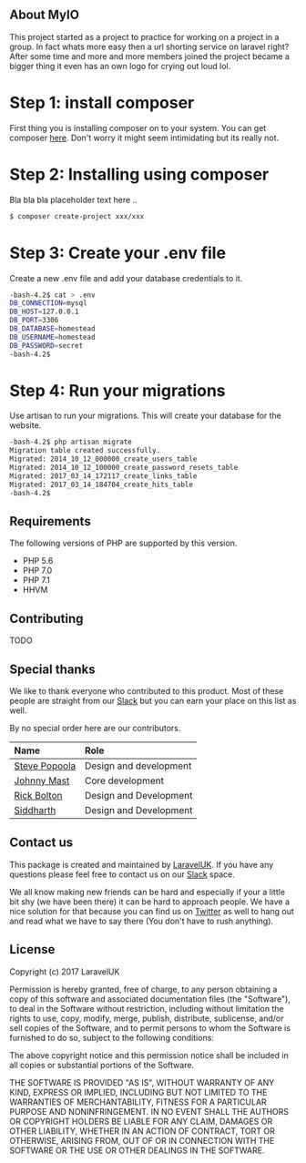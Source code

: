 <p align="center">
</p>

## About MyIO

This project started as a project to practice for working on a project in a group. In fact whats more easy then a url shorting service on laravel right? After some time and more and more members joined the project became a bigger thing it even has an own logo for crying out loud lol.


# Step 1: install composer

First thing you is installing composer on to your system. You can get composer [here](https://getcomposer.org/download/). Don't worry it might seem intimidating but its really not.

# Step 2: Installing using composer

Bla bla bla placeholder text here .. 
 
```bash
$ composer create-project xxx/xxx
```

# Step 3: Create your .env file

Create a new .env file and add your database credentials to it.

```bash
-bash-4.2$ cat > .env
DB_CONNECTION=mysql
DB_HOST=127.0.0.1
DB_PORT=3306
DB_DATABASE=homestead
DB_USERNAME=homestead
DB_PASSWORD=secret
-bash-4.2$

```

# Step 4: Run your migrations

Use artisan to run your migrations. This will create your database for the website.


```bash
-bash-4.2$ php artisan migrate
Migration table created successfully.
Migrated: 2014_10_12_000000_create_users_table
Migrated: 2014_10_12_100000_create_password_resets_table
Migrated: 2017_03_14_172117_create_links_table
Migrated: 2017_03_14_184704_create_hits_table
-bash-4.2$

```


## Requirements

The following versions of PHP are supported by this version.

+ PHP 5.6
+ PHP 7.0
+ PHP 7.1
+ HHVM



## Contributing

TODO

## Special thanks

We like to thank everyone who contributed to this product. Most of these people are straight from our [Slack](xx) but you can earn your place on this list as well.

By no special order here are our contributors.

| Name        | Role           |
|:-------------|:-------------|
| [Steve Popoola](https://github.com/stevepop)      | Design and development |  
| [Johnny Mast](https://github.com/johnnymast)     | Core development | 
| [Rick Bolton](https://github.com/rickbolton) | Design and Development  |  
| [Siddharth](https://github.com/siddharthghedia) | Design and Development |  

## Contact us

This package is created and maintained by [LaravelUK](https://laraveluk.slack.com/). If you have any questions please feel free to contact us on our [Slack](https://laraveluk.slack.com/) space. 

We all know making new friends can be hard and especially if your a little bit shy (we have been there) it can be hard to approach people. We have a nice solution for that because you can find us on [Twitter](https://twitter.com/UKLaravel) as well to hang out and read what we have to say there (You don't have to rush anything).
 
## License

Copyright (c) 2017 LaravelUK

Permission is hereby granted, free of charge, to any person obtaining a copy
of this software and associated documentation files (the "Software"), to deal
in the Software without restriction, including without limitation the rights
to use, copy, modify, merge, publish, distribute, sublicense, and/or sell
copies of the Software, and to permit persons to whom the Software is
furnished to do so, subject to the following conditions:

The above copyright notice and this permission notice shall be included in all copies or substantial portions of the Software.

THE SOFTWARE IS PROVIDED "AS IS", WITHOUT WARRANTY OF ANY KIND, EXPRESS OR IMPLIED, INCLUDING BUT NOT LIMITED TO THE WARRANTIES OF MERCHANTABILITY, FITNESS FOR A PARTICULAR PURPOSE AND NONINFRINGEMENT. IN NO EVENT SHALL THE AUTHORS OR COPYRIGHT HOLDERS BE LIABLE FOR ANY CLAIM, DAMAGES OR OTHER LIABILITY, WHETHER IN AN ACTION OF CONTRACT, TORT OR OTHERWISE, ARISING FROM, OUT OF OR IN CONNECTION WITH THE SOFTWARE OR THE USE OR OTHER DEALINGS IN THE SOFTWARE.